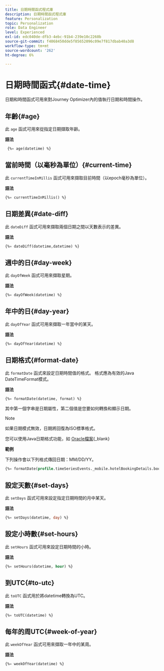 ```yaml
---
title: 日期時間函式程式庫
description: 日期時間函式程式庫
feature: Personalization
topic: Personalization
role: Data Engineer
level: Experienced
exl-id: edc040de-dfb3-4ebc-91b4-239e10c2260b
source-git-commit: f4068450dde5f85652096c09e7f817dbab40a3d8
workflow-type: tm+mt
source-wordcount: '262'
ht-degree: 6%

---
```


# 日期時間函式{#date-time}

日期和時間函式可用來對Journey Optimizer內的值執行日期和時間操作。

## 年齡{#age}

此 `age` 函式可用來從指定日期擷取年齡。

**語法**

```sql
 {%= age(datetime) %}
```

<!--
**Example**

The following operation gets the value of the identity map for the key `example@example.com`.

```sql
 {%= age(datetime) %}
```
-->

## 當前時間（以毫秒為單位）{#current-time}

此 `currentTimeInMillis` 函式可用來擷取目前時間（以epoch毫秒為單位）。

**語法**

```sql
{%= currentTimeInMillis() %}
```

<!--
**Example**

The following operation gets all the keys for the map `identityMap`.

```sql
{%= keys(identityMap) %}
```
-->

## 日期差異{#date-diff}

此 `dateDiff` 函式可用來擷取兩個日期之間以天數表示的差異。

**語法**

```sql
{%= dateDiff(datetime,datetime) %}
```

<!--
**Example**

The following operation gets all the values for the map `identityMap`.

```sql
{%= values(identityMap) %}
```
-->


## 週中的日{#day-week}

此 `dayOfWeek` 函式可用來擷取星期。

**語法**

```sql
{%= dayOfWeek(datetime) %}
```

<!--
**Example**

The following operation gets all the values for the map `identityMap`.

```sql
{%= values(identityMap) %}
```
-->

## 年中的日{#day-year}

此 `dayOfYear` 函式可用來擷取一年當中的某天。

**語法**

```sql
{%= dayOfYear(datetime) %}
```

<!--
**Example**

The following operation gets all the values for the map `identityMap`.

```sql
{%= values(identityMap) %}
```
-->

## 日期格式{#format-date}

此 `formatDate` 函式來設定日期時間值的格式。 格式應為有效的Java DateTimeFormat模式。

**語法**

```sql
{%= formatDate(datetime, format) %}
```

其中第一個字串是日期屬性，第二個值是您要如何轉換和顯示日期。

>[!NOTE]
>
> 如果日期模式無效，日期將回復為ISO標準格式。
>
> 您可以使用Java日期格式功能，如 [Oracle檔案](https://docs.oracle.com/javase/8/docs/api/java/time/format/DateTimeFormatter.html){_blank}

**範例**

下列操作會以下列格式傳回日期：MM/DD/YY。

```sql
{%= formatDate(profile.timeSeriesEvents._mobile.hotelBookingDetails.bookingDate, "MM/DD/YY") %}
```

## 設定天數{#set-days}

此 `setDays` 函式可用來設定指定日期時間的月中某天。

**語法**

```sql
{%= setDays(datetime, day) %}
```

<!--
**Example**

The following operation gets all the values for the map `identityMap`.

```sql
{%= values(identityMap) %}
```
-->

## 設定小時數{#set-hours}

此 `setHours` 函式可用來設定日期時間的小時。

**語法**

```sql
{%= setHours(datetime, hour) %}
```

<!--
**Example**

The following operation gets all the values for the map `identityMap`.

```sql
{%= values(identityMap) %}
```
-->


## 到UTC{#to-utc}

此 `toUTC` 函式用於將datetime轉換為UTC。


**語法**

```sql
{%= toUTC(datetime) %}
```

<!--
**Example**

The following operation gets all the values for the map `identityMap`.

```sql
{%= values(identityMap) %}
```
-->


## 每年的周UTC{#week-of-year}

此 `weekOfYear` 函式可用來擷取一年中的某周。

**語法**

```sql
{%= weekOfYear(datetime) %}
```

<!--
**Example**

The following operation gets all the values for the map `identityMap`.

```sql
{%= values(identityMap) %}
```
-->